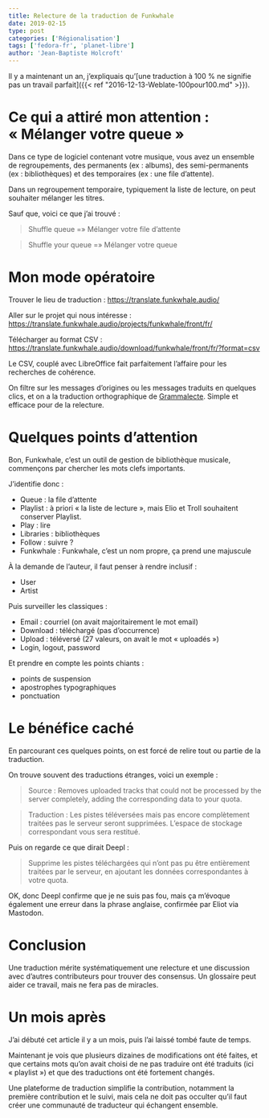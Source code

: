 ```yaml
---
title: Relecture de la traduction de Funkwhale
date: 2019-02-15
type: post
categories: ['Régionalisation']
tags: ['fedora-fr', 'planet-libre']
author: 'Jean-Baptiste Holcroft'
---
```


Il y a maintenant un an, j’expliquais qu’[une traduction à 100 % ne signifie pas un travail parfait]({{< ref "2016-12-13-Weblate-100pour100.md" >}}).

# Ce qui a attiré mon attention : « Mélanger votre queue »

Dans ce type de logiciel contenant votre musique, vous avez un ensemble de regroupements, des permanents (ex : albums), des semi-permanents (ex : bibliothèques) et des temporaires (ex : une file d’attente).

Dans un regroupement temporaire, typiquement la liste de lecture, on peut souhaiter mélanger les titres.

Sauf que, voici ce que j’ai trouvé :

> Shuffle queue =» Mélanger votre file d’attente

> Shuffle your queue =» Mélanger votre queue

# Mon mode opératoire

Trouver le lieu de traduction : https://translate.funkwhale.audio/

Aller sur le projet qui nous intéresse : https://translate.funkwhale.audio/projects/funkwhale/front/fr/

Télécharger au format CSV : https://translate.funkwhale.audio/download/funkwhale/front/fr/?format=csv

Le CSV, couplé avec LibreOffice fait parfaitement l’affaire pour les recherches de cohérence.

On filtre sur les messages d’origines ou les messages traduits en quelques clics, et on a la traduction orthographique de [Grammalecte](https://grammalecte.net).
Simple et efficace pour de la relecture.

# Quelques points d’attention

Bon, Funkwhale, c’est un outil de gestion de bibliothèque musicale, commençons par chercher les mots clefs importants.

J’identifie donc :

* Queue : la file d’attente
* Playlist : à priori « la liste de lecture », mais Elio et Troll souhaitent conserver Playlist.
* Play : lire
* Libraries : bibliothèques
* Follow : suivre ?
* Funkwhale : Funkwhale, c’est un nom propre, ça prend une majuscule

À la demande de l’auteur, il faut penser à rendre inclusif :

* User
* Artist

Puis surveiller les classiques :

* Email : courriel (on avait majoritairement le mot email)
* Download : téléchargé (pas d’occurrence)
* Upload : téléversé (27 valeurs, on avait le mot « uploadés »)
* Login, logout, password

Et prendre en compte les points chiants :

* points de suspension
* apostrophes typographiques
* ponctuation

# Le bénéfice caché

En parcourant ces quelques points, on est forcé de relire tout ou partie de la traduction.

On trouve souvent des traductions étranges, voici un exemple :

> Source : Removes uploaded tracks that could not be processed by the server completely, adding the corresponding data to your quota.

> Traduction : Les pistes téléversées mais pas encore complètement traitées pas le serveur seront supprimées. L’espace de stockage correspondant vous sera restitué.

Puis on regarde ce que dirait Deepl :

> Supprime les pistes téléchargées qui n’ont pas pu être entièrement traitées par le serveur, en ajoutant les données correspondantes à votre quota.

OK, donc Deepl confirme que je ne suis pas fou, mais ça m’évoque également une erreur dans la phrase anglaise, confirmée par Eliot via Mastodon.

# Conclusion

Une traduction mérite systématiquement une relecture et une discussion avec d’autres contributeurs pour trouver des consensus. Un glossaire peut aider ce travail, mais ne fera pas de miracles.

# Un mois après

J’ai débuté cet article il y a un mois, puis l’ai laissé tombé faute de temps.

Maintenant je vois que plusieurs dizaines de modifications ont été faites, et que certains mots qu’on avait choisi de ne pas traduire ont été traduits (ici « playlist ») et que des traductions ont été fortement changés.

Une plateforme de traduction simplifie la contribution, notamment la première contribution et le suivi, mais cela ne doit pas occulter qu’il faut créer une communauté de traducteur qui échangent ensemble.
